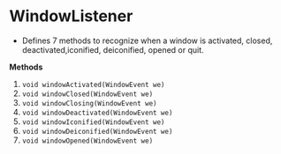 # WindowListener
- Defines 7 methods to recognize when a window is activated, closed, deactivated,iconified, deiconified, opened or quit. 

**Methods**
1. ```void windowActivated(WindowEvent we)```
2. ```void windowClosed(WindowEvent we)```
3. ```void windowClosing(WindowEvent we)```
4. ```void windowDeactivated(WindowEvent we)```
5. ```void windowIconified(WindowEvent we)```
6. ```void windowDeiconified(WindowEvent we)```
7. ```void windowOpened(WindowEvent we)```